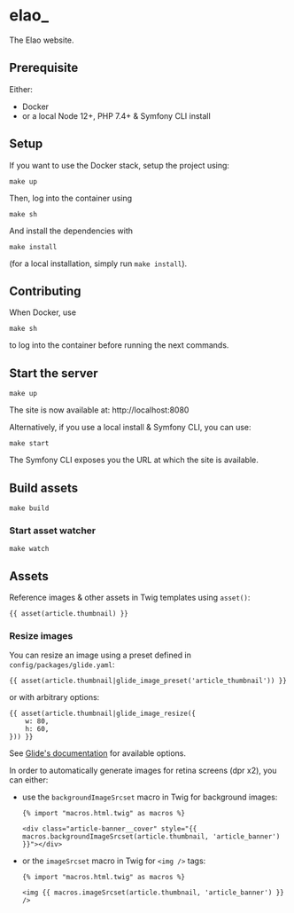 # elao_

The Elao website.

## Prerequisite

Either:

- Docker
- or a local Node 12+, PHP 7.4+ & Symfony CLI install

## Setup

If you want to use the Docker stack, setup the project using:

    make up

Then, log into the container using

    make sh

And install the dependencies with

    make install

(for a local installation, simply run `make install`).

## Contributing

When Docker, use
    
    make sh

to log into the container before running the next commands.

## Start the server

    make up

The site is now available at: http://localhost:8080

Alternatively, if you use a local install & Symfony CLI, you can use:

    make start

The Symfony CLI exposes you the URL at which the site is available.

## Build assets

    make build

### Start asset watcher

    make watch

## Assets

Reference images & other assets in Twig templates using `asset()`:

```twig
{{ asset(article.thumbnail) }}
```

### Resize images

You can resize an image using a preset defined in `config/packages/glide.yaml`:

```twig
{{ asset(article.thumbnail|glide_image_preset('article_thumbnail')) }}
```

or with arbitrary options:

```twig
{{ asset(article.thumbnail|glide_image_resize({
    w: 80,
    h: 60,
})) }}
```

See [Glide's documentation](https://glide.thephpleague.com/1.0/api/quick-reference/) for available options.

In order to automatically generate images for retina screens (dpr x2), you can either:

- use the `backgroundImageSrcset` macro in Twig for background images:
  
    ```twig
    {% import "macros.html.twig" as macros %}
    
    <div class="article-banner__cover" style="{{ macros.backgroundImageSrcset(article.thumbnail, 'article_banner') }}"></div>
    ```

- or the `imageSrcset` macro in Twig for `<img />` tags:
  
    ```twig
    {% import "macros.html.twig" as macros %}
  
    <img {{ macros.imageSrcset(article.thumbnail, 'article_banner') }} />
    ```
